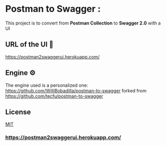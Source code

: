 # Postman to Swagger :

This project is to convert from **Postman Collection** to **Swagger 2.0** with a UI

## URL of the UI :link:

https://postman2swaggerui.herokuapp.com/

## Engine :gear:

The engine used is a personalized one: https://github.com/WilliBobadilla/postman-to-swagger forked from https://github.com/tecfu/postman-to-swagger

## License

[MIT](LICENSE)

### https://postman2swaggerui.herokuapp.com/
